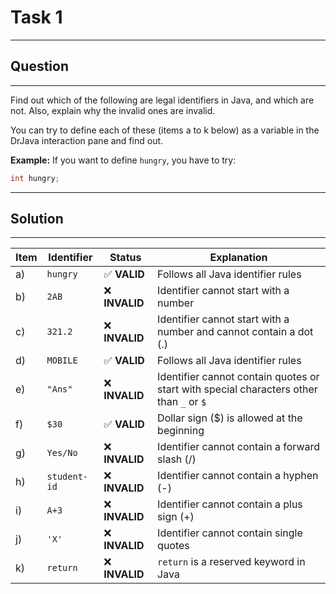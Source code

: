 # Task 1
---

## Question

---

Find out which of the following are legal identifiers in Java, and which are not. Also, explain why the invalid ones are invalid. 

You can try to define each of these (items a to k below) as a variable in the DrJava interaction pane and find out.

**Example:** If you want to define `hungry`, you have to try:
```java
int hungry;
```
---

## Solution
---


| Item | Identifier | Status | Explanation |
|------|------------|--------|-------------|
| a) | `hungry` | ✅ **VALID** | Follows all Java identifier rules |
| b) | `2AB` | ❌ **INVALID** | Identifier cannot start with a number |
| c) | `321.2` | ❌ **INVALID** | Identifier cannot start with a number and cannot contain a dot (.) |
| d) | `MOBILE` | ✅ **VALID** | Follows all Java identifier rules |
| e) | `"Ans"` | ❌ **INVALID** | Identifier cannot contain quotes or start with special characters other than `_` or `$` |
| f) | `$30` | ✅ **VALID** | Dollar sign ($) is allowed at the beginning |
| g) | `Yes/No` | ❌ **INVALID** | Identifier cannot contain a forward slash (/) |
| h) | `student-id` | ❌ **INVALID** | Identifier cannot contain a hyphen (-) |
| i) | `A+3` | ❌ **INVALID** | Identifier cannot contain a plus sign (+) |
| j) | `'X'` | ❌ **INVALID** | Identifier cannot contain single quotes |
| k) | `return` | ❌ **INVALID** | `return` is a reserved keyword in Java |

